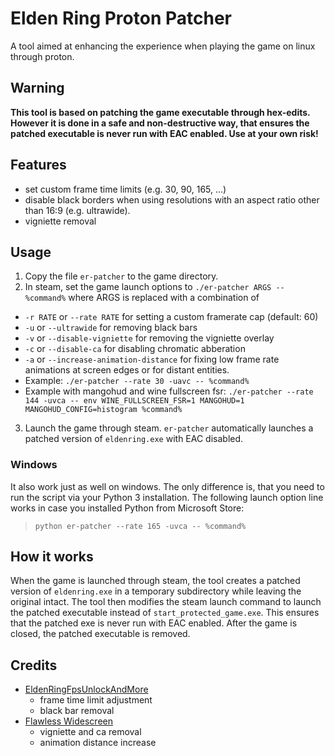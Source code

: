 # Elden Ring Proton Patcher


A tool aimed at enhancing the experience when playing the game on linux through proton.

## Warning

**This tool is based on patching the game executable through hex-edits. However it is done in a safe and non-destructive way, that ensures the patched executable is never run with EAC enabled. Use at your own risk!** 

## Features

- set custom frame time limits (e.g. 30, 90, 165, ...)
- disable black borders when using resolutions with an aspect ratio other than 16:9 (e.g. ultrawide).
- vigniette removal

## Usage

1. Copy the file `er-patcher` to the game directory.
2. In steam, set the game launch options to `./er-patcher ARGS -- %command%` where ARGS is replaced with a combination of
  - `-r RATE` or `--rate RATE` for setting a custom framerate cap (default: 60)
  - `-u` or `--ultrawide` for removing black bars
  - `-v` or `--disable-vigniette` for removing the vigniette overlay
  - `-c` or `--disable-ca` for disabling chromatic abberation
  - `-a` or `--increase-animation-distance` for fixing low frame rate animations at screen edges or for distant entities.
  - Example: `./er-patcher --rate 30 -uavc -- %command%`
  - Example with mangohud and wine fullscreen fsr: `./er-patcher --rate 144 -uvca -- env WINE_FULLSCREEN_FSR=1 MANGOHUD=1 MANGOHUD_CONFIG=histogram %command%`
3. Launch the game through steam. `er-patcher` automatically launches a patched version of `eldenring.exe` with EAC disabled.

### Windows

It also work just as well on windows. The only difference is, that you need to run the script via your Python 3 installation. The following launch option line works in case you installed Python from Microsoft Store:

> `python er-patcher --rate 165 -uvca -- %command%`

## How it works

When the game is launched through steam, the tool creates a patched version of `eldenring.exe` in a temporary subdirectory while leaving the original intact. The tool then modifies the steam launch command to launch the patched executable instead of `start_protected_game.exe`. This ensures that the patched exe is never run with EAC enabled. After the game is closed, the patched executable is removed.

## Credits

- [EldenRingFpsUnlockAndMore](https://github.com/uberhalit/EldenRingFpsUnlockAndMore)
  - frame time limit adjustment
  - black bar removal
- [Flawless Widescreen](https://www.flawlesswidescreen.org)
  - vigniette and ca removal
  - animation distance increase
